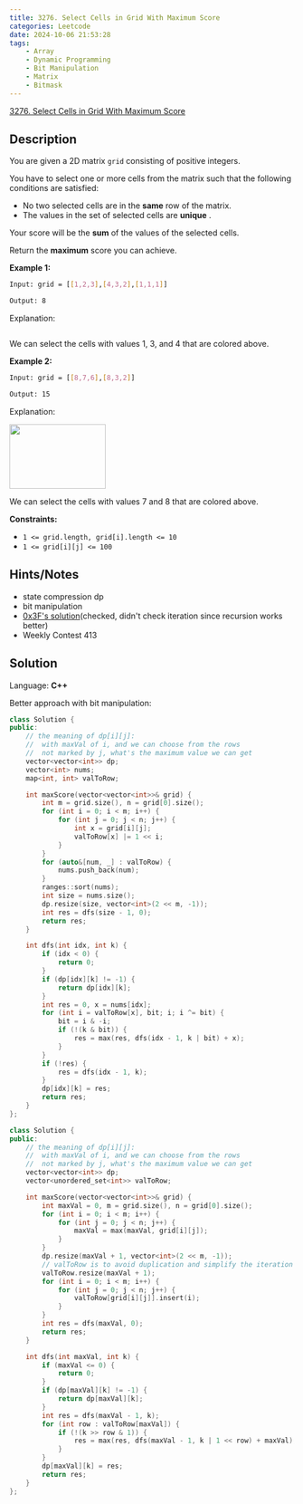 ```yaml
---
title: 3276. Select Cells in Grid With Maximum Score
categories: Leetcode
date: 2024-10-06 21:53:28
tags:
    - Array
    - Dynamic Programming
    - Bit Manipulation
    - Matrix
    - Bitmask
---
```


[3276. Select Cells in Grid With Maximum Score](https://leetcode.com/problems/select-cells-in-grid-with-maximum-score/description/)

## Description

You are given a 2D matrix `grid` consisting of positive integers.

You have to select one or more cells from the matrix such that the following conditions are satisfied:

- No two selected cells are in the **same**  row of the matrix.
- The values in the set of selected cells are **unique** .

Your score will be the **sum**  of the values of the selected cells.

Return the **maximum**  score you can achieve.

**Example 1:**

```bash
Input: grid = [[1,2,3],[4,3,2],[1,1,1]]

Output: 8
```

Explanation:

<img alt="" src="https://assets.leetcode.com/uploads/2024/07/29/grid1drawio.png">

We can select the cells with values 1, 3, and 4 that are colored above.

**Example 2:**

```bash
Input: grid = [[8,7,6],[8,3,2]]

Output: 15
```

Explanation:

<img alt="" src="https://assets.leetcode.com/uploads/2024/07/29/grid8_8drawio.png" style="width: 170px; height: 114px;">

We can select the cells with values 7 and 8 that are colored above.

**Constraints:**

- `1 <= grid.length, grid[i].length <= 10`
- `1 <= grid[i][j] <= 100`

## Hints/Notes

- state compression dp
- bit manipulation
- [0x3F's solution](https://leetcode.cn/problems/select-cells-in-grid-with-maximum-score/solution/zhi-yu-zhuang-ya-dppythonjavacgo-by-endl-x27y/)(checked, didn't check iteration since recursion works better)
- Weekly Contest 413

## Solution

Language: **C++**

Better approach with bit manipulation:

```C++
class Solution {
public:
    // the meaning of dp[i][j]:
    //  with maxVal of i, and we can choose from the rows
    //  not marked by j, what's the maximum value we can get
    vector<vector<int>> dp;
    vector<int> nums;
    map<int, int> valToRow;

    int maxScore(vector<vector<int>>& grid) {
        int m = grid.size(), n = grid[0].size();
        for (int i = 0; i < m; i++) {
            for (int j = 0; j < n; j++) {
                int x = grid[i][j];
                valToRow[x] |= 1 << i;
            }
        }
        for (auto&[num, _] : valToRow) {
            nums.push_back(num);
        }
        ranges::sort(nums);
        int size = nums.size();
        dp.resize(size, vector<int>(2 << m, -1));
        int res = dfs(size - 1, 0);
        return res;
    }

    int dfs(int idx, int k) {
        if (idx < 0) {
            return 0;
        }
        if (dp[idx][k] != -1) {
            return dp[idx][k];
        }
        int res = 0, x = nums[idx];
        for (int i = valToRow[x], bit; i; i ^= bit) {
            bit = i & -i;
            if (!(k & bit)) {
                res = max(res, dfs(idx - 1, k | bit) + x);
            }
        }
        if (!res) {
            res = dfs(idx - 1, k);
        }
        dp[idx][k] = res;
        return res;
    }
};
```

```C++
class Solution {
public:
    // the meaning of dp[i][j]:
    //  with maxVal of i, and we can choose from the rows
    //  not marked by j, what's the maximum value we can get
    vector<vector<int>> dp;
    vector<unordered_set<int>> valToRow;

    int maxScore(vector<vector<int>>& grid) {
        int maxVal = 0, m = grid.size(), n = grid[0].size();
        for (int i = 0; i < m; i++) {
            for (int j = 0; j < n; j++) {
                maxVal = max(maxVal, grid[i][j]);
            }
        }
        dp.resize(maxVal + 1, vector<int>(2 << m, -1));
        // valToRow is to avoid duplication and simplify the iteration
        valToRow.resize(maxVal + 1);
        for (int i = 0; i < m; i++) {
            for (int j = 0; j < n; j++) {
                valToRow[grid[i][j]].insert(i);
            }
        }
        int res = dfs(maxVal, 0);
        return res;
    }

    int dfs(int maxVal, int k) {
        if (maxVal <= 0) {
            return 0;
        }
        if (dp[maxVal][k] != -1) {
            return dp[maxVal][k];
        }
        int res = dfs(maxVal - 1, k);
        for (int row : valToRow[maxVal]) {
            if (!(k >> row & 1)) {
                res = max(res, dfs(maxVal - 1, k | 1 << row) + maxVal);
            }
        }
        dp[maxVal][k] = res;
        return res;
    }
};
```
